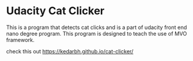 # Udacity Cat Clicker
This is a program that detects cat clicks and is a part of udacity front end nano degree program. This program is designed to teach the use of MVO framework.

check this out https://kedarbh.github.io/cat-clicker/

